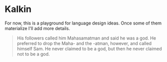 # Kalkin

For now, this is a playground for language design ideas.  Once some of them materialize I'll add more details.

> His followers called him Mahasamatman and said he was a god. He preferred to
> drop the Maha- and the -atman, however, and called himself Sam. He never
> claimed to be a god, but then he never claimed not to be a god.
